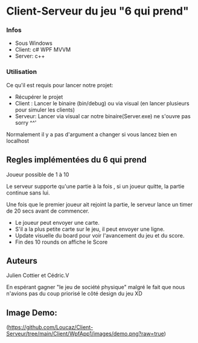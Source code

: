 # Client-Serveur du jeu "6 qui prend"



### Infos

- Sous Windows
- Client: c# WPF MVVM
- Server: c++

### Utilisation

Ce qu'il est requis pour lancer notre projet:

- Récupérer le projet
- Client : Lancer le binaire (bin/debug) ou via visual (en lancer plusieurs pour simuler les clients)
- Serveur: Lancer via visual car notre binaire(Server.exe) ne s'ouvre pas sorry ^^'

Normalement il y a pas d'argument a changer si vous lancez bien en localhost

## Regles implémentées du 6 qui prend

Joueur possible de 1 à 10

Le serveur supporte qu'une partie à la fois , si un joueur quitte, la partie continue sans lui.

Une fois que le premier joueur ait rejoint la partie, le serveur lance un timer de 20 secs avant de commencer.

- Le joueur peut envoyer une carte.
- S'il a la plus petite carte sur le jeu, il peut envoyer une ligne.
- Update visuelle du board pour voir l'avancement du jeu et du score.
- Fin des 10 rounds on affiche le Score

## Auteurs
Julien Cottier et Cédric.V

En espérant gagner "le jeu de société physique" malgré le fait que nous n'avions pas du coup priorisé le côté design du jeu XD

## Image Demo:
(https://github.com/Loucaz/Client-Serveur/tree/main/Client/WpfApp1/images/demo.png?raw=true)
